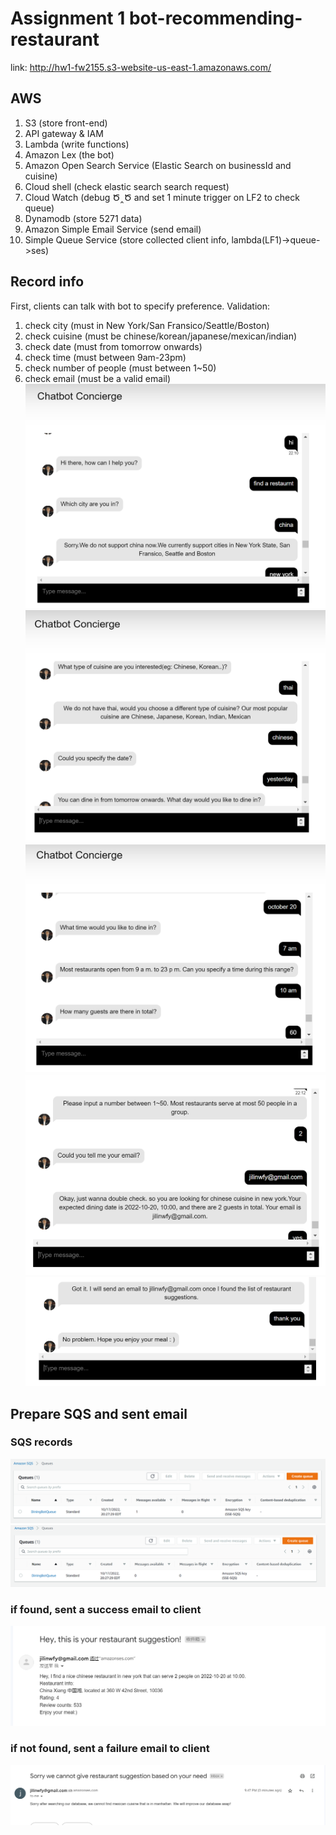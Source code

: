 # Assignment 1 bot-recommending-restaurant
link: http://hw1-fw2155.s3-website-us-east-1.amazonaws.com/

## AWS
1. S3 (store front-end)
2. API gateway & IAM 
3. Lambda (write functions)
4. Amazon Lex (the bot)
5. Amazon Open Search Service (Elastic Search on businessId and cuisine)
6. Cloud shell (check elastic search search request)
7. Cloud Watch (debug Ծ‸Ծ and set 1 minute trigger on LF2 to check queue)
8. Dynamodb (store 5271 data)
9. Amazon Simple Email Service (send email)
10. Simple Queue Service (store collected client info, lambda(LF1)->queue->ses)

## Record info
First, clients can talk with bot to specify preference.
Validation:
1. check city (must in New York/San Fransico/Seattle/Boston)
2. check cuisine (must be chinese/korean/japanese/mexican/indian)
3. check date (must from tomorrow onwards)
4. check time (must between 9am-23pm)
5. check number of people (must between 1~50)
6. check email (must be a valid email)
![alt text](https://github.com/fw2155/bot-recommending-restaurant/blob/main/screenshot/1.png)
![alt text](https://github.com/fw2155/bot-recommending-restaurant/blob/main/screenshot/2.png)
![alt text](https://github.com/fw2155/bot-recommending-restaurant/blob/main/screenshot/3.png)
![alt text](https://github.com/fw2155/bot-recommending-restaurant/blob/main/screenshot/4.png)
![alt text](https://github.com/fw2155/bot-recommending-restaurant/blob/main/screenshot/5.png)

## Prepare SQS and sent email
### SQS records
![alt text](https://github.com/fw2155/bot-recommending-restaurant/blob/main/screenshot/queue1.png)
![alt text](https://github.com/fw2155/bot-recommending-restaurant/blob/main/screenshot/queue2.png)
### if found, sent a success email to client
![alt text](https://github.com/fw2155/bot-recommending-restaurant/blob/main/screenshot/result.png)
### if not found, sent a failure email to client
![alt text](https://github.com/fw2155/bot-recommending-restaurant/blob/main/screenshot/notfound4.png)


